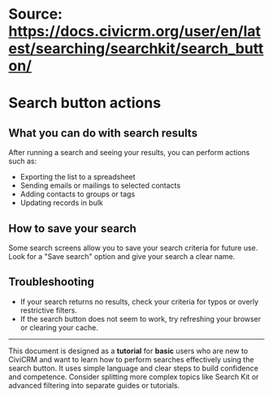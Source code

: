 # Source: https://docs.civicrm.org/user/en/latest/searching/searchkit/search_button/

# Search button actions

## What you can do with search results

After running a search and seeing your results, you can perform actions such as:

- Exporting the list to a spreadsheet  
- Sending emails or mailings to selected contacts  
- Adding contacts to groups or tags  
- Updating records in bulk  

## How to save your search

Some search screens allow you to save your search criteria for future use. Look for a "Save search" option and give your search a clear name.

## Troubleshooting

- If your search returns no results, check your criteria for typos or overly restrictive filters.  
- If the search button does not seem to work, try refreshing your browser or clearing your cache.

---

This document is designed as a **tutorial** for **basic** users who are new to CiviCRM and want to learn how to perform searches effectively using the search button. It uses simple language and clear steps to build confidence and competence. Consider splitting more complex topics like Search Kit or advanced filtering into separate guides or tutorials.
